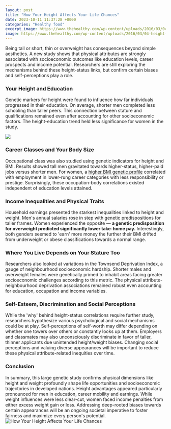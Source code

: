 ```yaml
---
layout: post
title: "How Your Height Affects Your Life Chances"
date: 2023-10-11 11:37:28 +0000
categories: "Healthy food"
excerpt_image: https://www.thehealthy.com/wp-content/uploads/2016/03/04-height-affects-health-blood-clots.jpg
image: https://www.thehealthy.com/wp-content/uploads/2016/03/04-height-affects-health-blood-clots.jpg
---
```


Being tall or short, thin or overweight has consequences beyond simple aesthetics. A new study shows that physical attributes are strongly associated with socioeconomic outcomes like education levels, career prospects and income potential. Researchers are still exploring the mechanisms behind these height-status links, but confirm certain biases and self-perceptions play a role. 
### Your Height and Education
Genetic markers for height were found to influence how far individuals progressed in their education. On average, shorter men completed less schooling than taller peers. This connection between stature and qualifications remained even after accounting for other socioeconomic factors. The height-education trend held less significance for women in the study. 

![](https://www.howandwhys.com/wp-content/uploads/2016/12/1.png)
### Career Classes and Your Body Size
Occupational class was also studied using genetic indicators for height and BMI. Results showed tall men gravitated towards higher-status, higher-paid jobs versus shorter men. For women, a [higher BMI genetic profile](https://pagetimes.github.io/2024-01-09-uc678-uc5ec-ud589-uacbd-ud5d8/) correlated with employment in lower-rung career categories with less responsibility or prestige. Surprisingly, these occupation-body correlations existed independent of education levels attained. 
### Income Inequalities and Physical Traits  
Household earnings presented the starkest inequalities linked to height and weight. Men's annual salaries rose in step with genetic predispositions for taller frames. Women experienced the opposite — **a genetic predisposition for overweight predicted significantly lower take-home pay.** Interestingly, both genders seemed to 'earn' more money the further their BMI drifted from underweight or obese classifications towards a normal range.
### Where You Live Depends on Your Stature Too
Researchers also looked at variations in the Townsend Deprivation Index, a gauge of neighbourhood socioeconomic hardship. Shorter males and overweight females were genetically primed to inhabit areas facing greater socioeconomic challenges according to this metric. The physical attribute-neighbourhood deprivation associations remained robust even accounting for education, occupation and income variables. 
### Self-Esteem, Discrimination and Social Perceptions
While the 'why' behind height-status correlations require further study, researchers hypothesize various psychological and social mechanisms could be at play. Self-perceptions of self-worth may differ depending on whether one towers over others or constantly looks up at them. Employers and classmates may also unconsciously discriminate in favor of taller, thinner applicants due unintended height/weight biases. Changing social perceptions and valuing diverse appearances will be important to reduce these physical attribute-related inequities over time.
### Conclusion
In summary, this large genetic study confirms physical dimensions like height and weight profoundly shape life opportunities and socioeconomic trajectories in developed nations. Height advantages appeared particularly pronounced for men in education, career mobility and earnings. While weight influences were less clear-cut, women faced income penalties from either excess weight gain or loss. Addressing deep-rooted biases towards certain appearances will be an ongoing societal imperative to foster fairness and maximize every person's potential.
![How Your Height Affects Your Life Chances](https://www.thehealthy.com/wp-content/uploads/2016/03/04-height-affects-health-blood-clots.jpg)